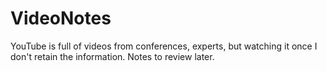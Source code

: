 # VideoNotes
YouTube is full of videos from conferences, experts, but watching it once I don't retain the information. Notes to review later.
